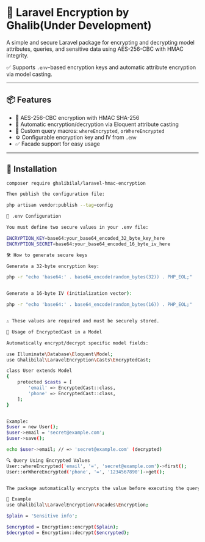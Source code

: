 # 🔐 Laravel Encryption by Ghalib(Under Development)

A simple and secure Laravel package for encrypting and decrypting model attributes, queries, and sensitive data using AES-256-CBC with HMAC integrity.

✅ Supports `.env`-based encryption keys and automatic attribute encryption via model casting.

---

## 📦 Features

- 🔐 AES-256-CBC encryption with HMAC SHA-256  
- 🧠 Automatic encryption/decryption via Eloquent attribute casting  
- 🧱 Custom query macros: `whereEncrypted`, `orWhereEncrypted`  
- ⚙️ Configurable encryption key and IV from `.env`  
- ✅ Facade support for easy usage  

---

## 🚀 Installation

```bash
composer require ghalibilal/laravel-hmac-encryption

Then publish the configuration file:

php artisan vendor:publish --tag=config

🔐 .env Configuration

You must define two secure values in your .env file:

ENCRYPTION_KEY=base64:your_base64_encoded_32_byte_key_here
ENCRYPTION_SECRET=base64:your_base64_encoded_16_byte_iv_here

🛠 How to generate secure keys

Generate a 32-byte encryption key:

php -r "echo 'base64:' . base64_encode(random_bytes(32)) . PHP_EOL;"


Generate a 16-byte IV (initialization vector):

php -r "echo 'base64:' . base64_encode(random_bytes(16)) . PHP_EOL;"


⚠️ These values are required and must be securely stored.

🧠 Usage of EncryptedCast in a Model

Automatically encrypt/decrypt specific model fields:

use Illuminate\Database\Eloquent\Model;
use Ghalibilal\LaravelEncryption\Casts\EncryptedCast;

class User extends Model
{
    protected $casts = [
        'email' => EncryptedCast::class,
        'phone' => EncryptedCast::class,
    ];
}


Example:
$user = new User();
$user->email = 'secret@example.com';
$user->save();

echo $user->email; // => 'secret@example.com' (decrypted)

🔍 Query Using Encrypted Values
User::whereEncrypted('email', '=', 'secret@example.com')->first();
User::orWhereEncrypted('phone', '=', '1234567890')->get();


The package automatically encrypts the value before executing the query.

🧪 Example
use Ghalibilal\LaravelEncryption\Facades\Encryption;

$plain = 'Sensitive info';

$encrypted = Encryption::encrypt($plain);
$decrypted = Encryption::decrypt($encrypted);
